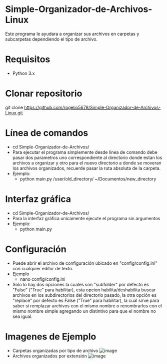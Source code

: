 # Simple-Organizador-de-Archivos-Linux
  Este programa le ayudara a organizar sus archivos en carpetas y subcarpetas dependiendo el tipo de archivo.

# Requisitos
   * Python 3.x
   
# Clonar repositorio 
  git clone https://github.com/rogelio5678/Simple-Organizador-de-Archivos-Linux.git

# Línea de comandos 
  * cd Simple-Organizador-de-Archivos/
  * Para ejecutar el programa simplemente desde linea de comando debe pasar dos parametros uno correspondiente al directorio donde estan los archivos a organizar y otro para el nuevo directorio a donde se moveran los archivos organizados, recuerde pasar la ruta absoluta de la carpeta.
* Ejemplo:
     - python main.py /user/old_directory/ ~/Documentos/new_directory
# Interfaz gráfica
  * cd Simple-Organizador-de-Archivos/
  * Para la interfaz gráfica unicamente ejecute el programa sin argumentos
  * Ejemplo:
    - python main.py
   
# Configuración
  * Puede abrir el archivo de configuración ubicado en "config/config.ini" con cualquier editor de texto.
  *  Ejemplo
      -  nano config/config.ini
  * Solo lo hay dos opciones la cuales son "subfolder" por defecto es "False" ("True" para habilitar), esta opcion habilita/deshabilita buscar archivos en los subdirectorios del directorio pasado, la otra opción es "replace" por defecto es False ("True" para habilitar), la cual sirve para saber si remplazar archivos con el mismo nombre o renombrarlos con el mismo nombre simple agregando un distintivo para que el nombre no sea igual.

# Imagenes de Ejemplo
  * Carpetas organizadas por tipo de archivo 
![image](https://github.com/rogelio5678/Simple-Organizador-de-Archivos/assets/99551747/a02ae5ca-c005-4c25-af61-8075bbaaa263)
  * Archivos organizados por extensión
    ![image](https://github.com/rogelio5678/Simple-Organizador-de-Archivos/assets/99551747/d045781b-901b-4eb1-b812-4ce868a6575b)


  


